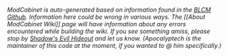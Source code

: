 *ModCabinet is auto-generated based on information found in the [BLCM Github](https://github.com/BLCM/BLCMods).
Information here could be wrong in various ways.  The [[About ModCabinet Wiki]] page will have information
about any errors encountered while building the wiki.  If you see something amiss, please stop by
[Shadow's Evil Hideout](http://borderlandsmodding.com/community/) and let us know.  (Apocalyptech is the
maintainer of this code at the moment, if you wanted to @ him specifically.)*
